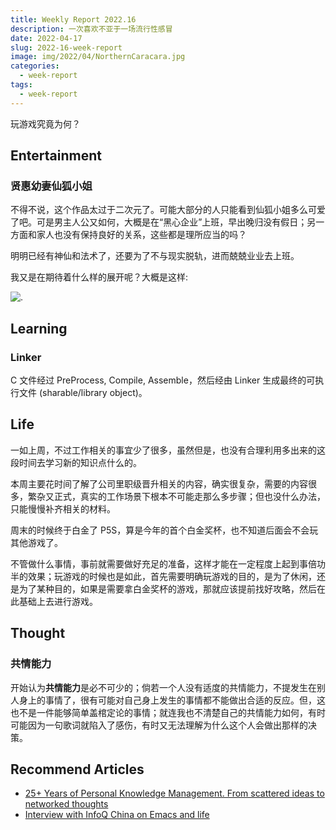 ```yaml
---
title: Weekly Report 2022.16
description: 一次喜欢不亚于一场流行性感冒
date: 2022-04-17
slug: 2022-16-week-report
image: img/2022/04/NorthernCaracara.jpg
categories:
  - week-report
tags:
  - week-report
---
```


玩游戏究竟为何？

## Entertainment

### 贤惠幼妻仙狐小姐

不得不说，这个作品太过于二次元了。可能大部分的人只能看到仙狐小姐多么可爱了吧。可是男主人公又如何，大概是在“黑心企业”上班，早出晚归没有假日；另一方面和家人也没有保持良好的关系，这些都是理所应当的吗？

明明已经有神仙和法术了，还要为了不与现实脱轨，进而兢兢业业去上班。

我又是在期待着什么样的展开呢？大概是这样:

![.](img/2022/04/garfield.jpg)

## Learning

### Linker

C 文件经过 PreProcess, Compile, Assemble，然后经由 Linker 生成最终的可执行文件 (sharable/library object)。

## Life

一如上周，不过工作相关的事宜少了很多，虽然但是，也没有合理利用多出来的这段时间去学习新的知识点什么的。

本周主要花时间了解了公司里职级晋升相关的内容，确实很复杂，需要的内容很多，繁杂又正式，真实的工作场景下根本不可能走那么多步骤；但也没什么办法，只能慢慢补齐相关的材料。

周末的时候终于白金了 P5S，算是今年的首个白金奖杯，也不知道后面会不会玩其他游戏了。

不管做什么事情，事前就需要做好充足的准备，这样才能在一定程度上起到事倍功半的效果；玩游戏的时候也是如此，首先需要明确玩游戏的目的，是为了休闲，还是为了某种目的，如果是需要拿白金奖杯的游戏，那就应该提前找好攻略，然后在此基础上去进行游戏。

## Thought

### 共情能力

开始认为**共情能力**是必不可少的；倘若一个人没有适度的共情能力，不提发生在别人身上的事情了，很有可能对自己身上发生的事情都不能做出合适的反应。但，这也不是一件能够简单盖棺定论的事情；就连我也不清楚自己的共情能力如何，有时可能因为一句歌词就陷入了感伤，有时又无法理解为什么这个人会做出那样的决策。

## Recommend Articles

- [25+ Years of Personal Knowledge Management. From scattered ideas to networked thoughts](https://dsebastien.net/blog/2022-04-03-25-years-of-personal-knowledge-management)
- [Interview with InfoQ China on Emacs and life](https://protesilaos.com/codelog/2022-04-10-interview-infoq-china-emacs-life/)
